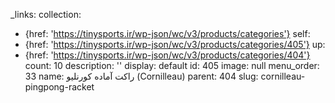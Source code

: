 _links:
  collection:
  - {href: 'https://tinysports.ir/wp-json/wc/v3/products/categories'}
  self:
  - {href: 'https://tinysports.ir/wp-json/wc/v3/products/categories/405'}
  up:
  - {href: 'https://tinysports.ir/wp-json/wc/v3/products/categories/404'}
count: 10
description: ''
display: default
id: 405
image: null
menu_order: 33
name: راکت آماده کورنلیو (Cornilleau)
parent: 404
slug: cornilleau-pingpong-racket
